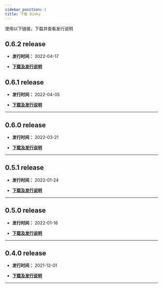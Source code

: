 ```yaml
---
sidebar_position: 1
title: 下载 Dinky
---
```


使用以下链接，下载并查看发行说明

## 0.6.2 release

- **发行时间：** 2022-04-17

- **[下载及发行说明](../dinky-0.6.2)**

## 0.6.1 release

- **发行时间：** 2022-04-05  

- **[下载及发行说明](../dinky-0.6.1)** 

---
## 0.6.0 release

- **发行时间：** 2022-03-21  

- **[下载及发行说明](../dinky-0.6.0)** 

---
## 0.5.1 release

- **发行时间：** 2022-01-24  

- **[下载及发行说明](../dinky-0.5.1)** 

---

## 0.5.0 release

- **发行时间：** 2022-01-16  

- **[下载及发行说明](../dinky-0.5.0)** 


---

## 0.4.0 release

- **发行时间：** 2021-12-01  

- **[下载及发行说明](../dinky-0.4.0)** 

---


